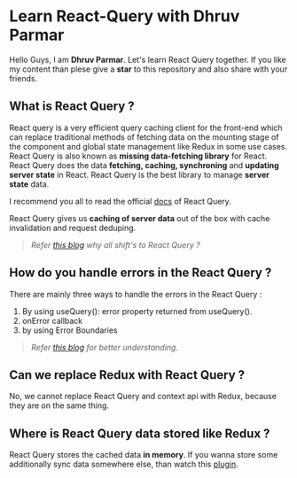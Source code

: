 # Learn React-Query with Dhruv Parmar
Hello Guys, I am **Dhruv Parmar**. Let's learn React Query together. If you like my content than plese give a **star** to this repository and also share with your friends.

## What is React Query ?
React query is a very efficient query caching client for the front-end which can replace traditional methods of fetching data on the mounting stage of the component and global state management like Redux in some use cases. React Query is also known as **missing data-fetching library** for React. React Query does the data **fetching, caching, synchroning** and **updating server state** in React. React Query is the best library to manage **server state** data.

I recommend you all to read the official [docs](https://tanstack.com/query/v4/docs/react/overview) of React Query.

React Query gives us **caching of server data** out of the box with cache invalidation and request deduping. 
> *Refer [this blog](https://alto.com/blog/post/react-query-for-managing-server-state) why all shift's to React Query ?*

## How do you handle errors in the React Query ?
There are mainly three ways to handle the errors in the React Query :
1) By using useQuery(): error property returned from useQuery().
2) onError callback
3) by using Error Boundaries

> *Refer [this blog](https://tkdodo.eu/blog/react-query-error-handling) for better understanding.*

## Can we replace Redux with React Query ?
No, we cannot replace React Query and context api with Redux, because they are on the same thing.

## Where is React Query data stored like Redux ?
React Query stores the cached data **in memory**. If you wanna store some additionally sync data somewhere else, than watch this [plugin](https://tanstack.com/query/latest/docs/react/plugins/persistQueryClient?from=reactQueryV3&original=https%3A%2F%2Freact-query-v3.tanstack.com%2Fplugins%2FpersistQueryClient).
